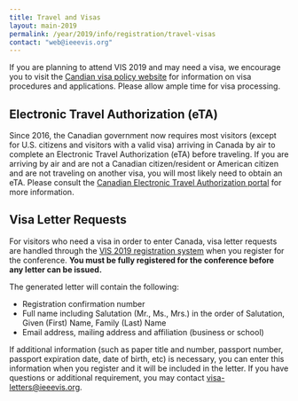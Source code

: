 ```yaml
---
title: Travel and Visas
layout: main-2019
permalink: /year/2019/info/registration/travel-visas
contact: "web@ieeevis.org"
---
```


If you are planning to attend VIS 2019 and may need a visa, we encourage you to visit the [Candian visa policy website](https://www.canada.ca/en/immigration-refugees-citizenship/services/visit-canada.html) for information on visa procedures and applications. Please allow ample time for visa processing.


## Electronic Travel Authorization (eTA)

Since 2016, the Canadian government now requires most visitors (except for U.S. citizens and visitors with a valid visa)
arriving in Canada by air to complete an Electronic Travel Authorization (eTA) before traveling. If you are arriving by air and are not a Canadian citizen/resident or American citizen and are not traveling on another visa, you will most likely need to obtain an eTA. Please consult the [Canadian Electronic Travel Authorization portal](https://www.canada.ca/en/immigration-refugees-citizenship/services/visit-canada/eta.html) for more information.


## Visa Letter Requests

For visitors who need a visa in order to enter Canada, visa letter requests are handled through the [VIS 2019 registration system](/year/2019/info/registration/conference-registration) when you register for the conference. **You must be fully registered for the conference before any letter can be issued.** 

The generated letter will contain the following:

* Registration confirmation number
* Full name including Salutation (Mr., Ms., Mrs.) in the order of Salutation, Given (First) Name, Family (Last) Name
* Email address, mailing address and affiliation (business or school)

If additional information (such as paper title and number, passport number, passport expiration date, date of birth, etc) is necessary,  you can enter this information when you register and it will be included in the letter. If you have questions or additional requirement, you may contact [visa-letters@ieeevis.org](mailto:visa-letters@ieeevis.org).
